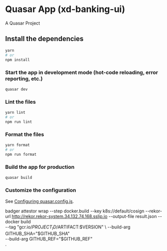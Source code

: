 # Quasar App (xd-banking-ui)

A Quasar Project

## Install the dependencies
```bash
yarn
# or
npm install
```

### Start the app in development mode (hot-code reloading, error reporting, etc.)
```bash
quasar dev
```


### Lint the files
```bash
yarn lint
# or
npm run lint
```


### Format the files
```bash
yarn format
# or
npm run format
```



### Build the app for production
```bash
quasar build
```

### Customize the configuration
See [Configuring quasar.config.js](https://v2.quasar.dev/quasar-cli-webpack/quasar-config-js).


badger attestor wrap --step docker.build --key k8s://default/cosign --rekor-url http://rekor.rekor-system.34.132.74.168.sslip.io --output-file result.json -- \
docker build \
--tag "gcr.io/$PROJECT_ID/$ARTIFACT:$VERSION" \
--build-arg GITHUB_SHA="$GITHUB_SHA" \
--build-arg GITHUB_REF="$GITHUB_REF" \
.
